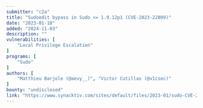```yaml
---
submitter: "c2a"
title: "Sudoedit bypass in Sudo <= 1.9.12p1 (CVE-2023-22809)"
date: "2023-01-18"
added: "2024-11-03"
description: ""
vulnerabilities: [
    "Local Privilege Escalation"
]
programs: [
    "Sudo"
]
authors: [
    "Matthieu Barjole (@aevy__)", "Victor Cutillas (@v1csec)"
]
bounty: "undisclosed"
link: "https://www.synacktiv.com/sites/default/files/2023-01/sudo-CVE-2023-22809.pdf"
---
```




